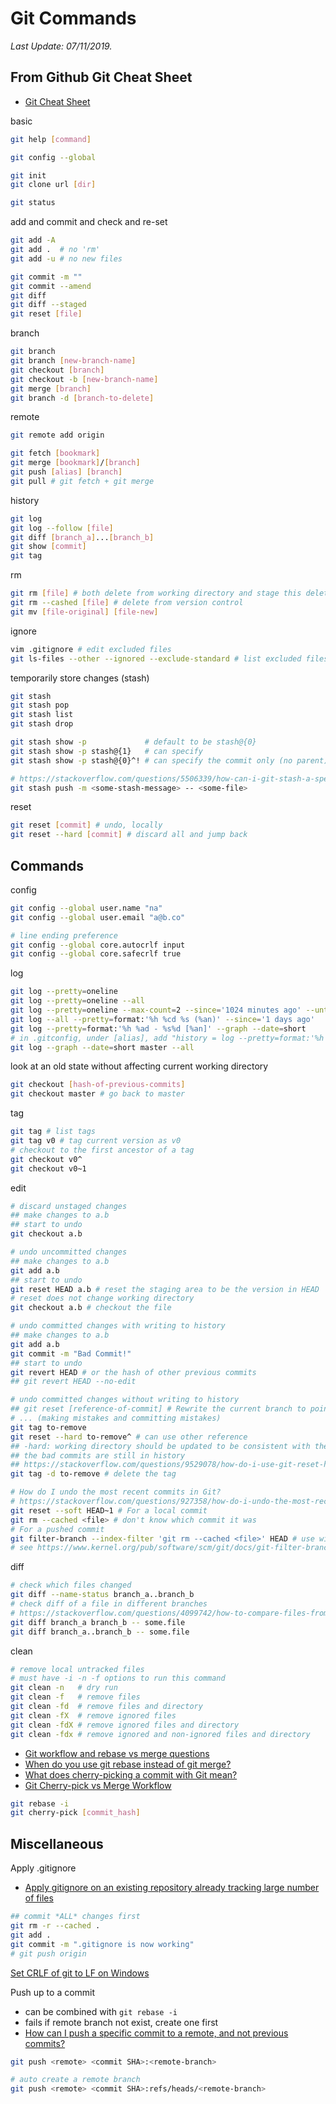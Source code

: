 # Git Commands

*Last Update: 07/11/2019.*

## From Github Git Cheat Sheet

* [Git Cheat Sheet](https://services.github.com/on-demand/downloads/github-git-cheat-sheet.pdf)

basic

```bash
git help [command]

git config --global

git init
git clone url [dir]

git status
```

add and commit and check and re-set

```bash
git add -A
git add .  # no 'rm'
git add -u # no new files

git commit -m ""
git commit --amend
git diff
git diff --staged
git reset [file]
```

branch

```bash
git branch
git branch [new-branch-name]
git checkout [branch]
git checkout -b [new-branch-name]
git merge [branch]
git branch -d [branch-to-delete]
```

remote

```bash
git remote add origin

git fetch [bookmark]
git merge [bookmark]/[branch]
git push [alias] [branch]
git pull # git fetch + git merge
```

history

```bash
git log
git log --follow [file]
git diff [branch_a]...[branch_b]
git show [commit]
git tag
```

rm

```bash
git rm [file] # both delete from working directory and stage this deletion
git rm --cashed [file] # delete from version control
git mv [file-original] [file-new]
```

ignore

```bash
vim .gitignore # edit excluded files
git ls-files --other --ignored --exclude-standard # list excluded files
```

temporarily store changes (stash)

```bash
git stash
git stash pop
git stash list
git stash drop

git stash show -p             # default to be stash@{0}
git stash show -p stash@{1}   # can specify
git stash show -p stash@{0}^! # can specify the commit only (no parent)

# https://stackoverflow.com/questions/5506339/how-can-i-git-stash-a-specific-file#
git stash push -m <some-stash-message> -- <some-file>
```

reset

```bash
git reset [commit] # undo, locally
git reset --hard [commit] # discard all and jump back
```

## Commands

config

```bash
git config --global user.name "na"
git config --global user.email "a@b.co"

# line ending preference
git config --global core.autocrlf input
git config --global core.safecrlf true
```

log

```bash
git log --pretty=oneline
git log --pretty=oneline --all
git log --pretty=oneline --max-count=2 --since='1024 minutes ago' --until='256 minutes ago' --author=<Mike>
git log --all --pretty=format:'%h %cd %s (%an)' --since='1 days ago'
git log --pretty=format:'%h %ad - %s%d [%an]' --graph --date=short
# in .gitconfig, under [alias], add "history = log --pretty=format:'%h %ad - %s%d [%an]' --graph --date=short"
git log --graph --date=short master --all
```

look at an old state without affecting current working directory

```bash
git checkout [hash-of-previous-commits]
git checkout master # go back to master
```

tag

```bash
git tag # list tags
git tag v0 # tag current version as v0
# checkout to the first ancestor of a tag
git checkout v0^
git checkout v0~1
```

edit

```bash
# discard unstaged changes
## make changes to a.b
## start to undo
git checkout a.b

# undo uncommitted changes
## make changes to a.b
git add a.b
## start to undo
git reset HEAD a.b # reset the staging area to be the version in HEAD
# reset does not change working directory
git checkout a.b # checkout the file

# undo committed changes with writing to history
## make changes to a.b
git add a.b
git commit -m "Bad Commit!"
## start to undo
git revert HEAD # or the hash of other previous commits
## git revert HEAD --no-edit

# undo committed changes without writing to history
## git reset [reference-of-commit] # Rewrite the current branch to point to that commit
# ... (making mistakes and committing mistakes)
git tag to-remove
git reset --hard to-remove^ # can use other reference
## -hard: working directory should be updated to be consistent with the new branch head
## the bad commits are still in history
## https://stackoverflow.com/questions/9529078/how-do-i-use-git-reset-hard-head-to-revert-to-a-previous-commit
git tag -d to-remove # delete the tag

# How do I undo the most recent commits in Git?
# https://stackoverflow.com/questions/927358/how-do-i-undo-the-most-recent-commits-in-git/34547846
git reset --soft HEAD~1 # For a local commit
git rm --cached <file> # don't know which commit it was
# For a pushed commit
git filter-branch --index-filter 'git rm --cached <file>' HEAD # use with care
# see https://www.kernel.org/pub/software/scm/git/docs/git-filter-branch.html
```

diff

```bash
# check which files changed
git diff --name-status branch_a..branch_b
# check diff of a file in different branches 
# https://stackoverflow.com/questions/4099742/how-to-compare-files-from-two-different-branches
git diff branch_a branch_b -- some.file
git diff branch_a..branch_b -- some.file
```

clean

```bash
# remove local untracked files
# must have -i -n -f options to run this command
git clean -n   # dry run
git clean -f   # remove files
git clean -fd  # remove files and directory
git clean -fX  # remove ignored files
git clean -fdX # remove ignored files and directory
git clean -fdx # remove ignored and non-ignored files and directory
```

* [Git workflow and rebase vs merge questions](https://stackoverflow.com/questions/457927/git-workflow-and-rebase-vs-merge-questions)
* [When do you use git rebase instead of git merge?](https://stackoverflow.com/questions/804115/when-do-you-use-git-rebase-instead-of-git-merge)
* [What does cherry-picking a commit with Git mean?](https://stackoverflow.com/questions/9339429/what-does-cherry-picking-a-commit-with-git-mean)
* [Git Cherry-pick vs Merge Workflow](https://stackoverflow.com/questions/1241720/git-cherry-pick-vs-merge-workflow)

```bash
git rebase -i
git cherry-pick [commit_hash]
```

## Miscellaneous

Apply .gitignore

* [Apply gitignore on an existing repository already tracking large number of files](https://stackoverflow.com/questions/19663093/apply-gitignore-on-an-existing-repository-already-tracking-large-number-of-files)

```bash
## commit *ALL* changes first
git rm -r --cached .
git add .
git commit -m ".gitignore is now working"
# git push origin
```

[Set CRLF of git to LF on Windows](https://stackoverflow.com/questions/2517190/how-do-i-force-git-to-use-lf-instead-of-crlf-under-windows)

Push up to a commit

* can be combined with `git rebase -i`
* fails if remote branch not exist, create one first
* [How can I push a specific commit to a remote, and not previous commits?](https://stackoverflow.com/questions/3230074/how-can-i-push-a-specific-commit-to-a-remote-and-not-previous-commits)

```bash
git push <remote> <commit SHA>:<remote-branch>

# auto create a remote branch
git push <remote> <commit SHA>:refs/heads/<remote-branch>
```
